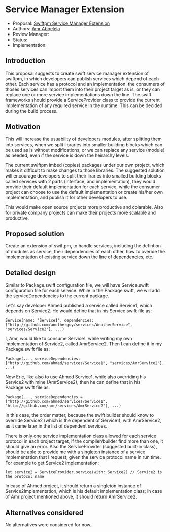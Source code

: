 # Service Manager Extension

* Proposal: [Swiftpm Service Manager Extension](swiftpm-service-manager-extension.md)
* Authors: [Amr Aboelela](https://github.com/amraboelela)
* Review Manager:
* Status:
* Implementation: 

## Introduction

This proposal suggests to create swift service manager extension of swiftpm, in which developers can publish services which depend of each other. Each service has a protocol and an implementation. the consumers of thoses services can import them into their project target as is, or they can replace one or more service implementations down the line. The swift frameworks should provide a ServiceProvider class to provide the current implementation of any required service in the runtime. This can be decided during the build process.

## Motivation

This will increase the usuability of developers modules, after splitting them into services, when we split libraries into smaller building blocks which can be used as is without modifications, or we can replace any service (module) as needed, even if the service is down the heirarchy levels.

The current swiftpm imbed (copies) packages under our own project, which makes it difficult to make changes to those libraries. The suggested solution will encourage developers to split their liraries into smalled building blocks called services with 2 parts (interface, and implementation), they would provide their default implementation for each service, while the consumer project can choose to use the default implementation or create his/her own implementation, and publish it for other developers to use.

This would make open source projects more productive and colarable. Also for private company projects can make their projects more scalable and productive.

## Proposed solution

Create an extension of swiftpm, to handle services, including the defintion of modules as service, their dependencies of each other, how to overide the implementation of existing service down the line of dependencies, etc.


## Detailed design

Similar to Package.swift configuration file, we will have Service.swift configuration file for each service. While in the Package.swift, we will add the serviceDependencies to the current package.

Let's say developer Ahmed published a service called Service1, which depends on Service2. He would define that in his Service.swift file as:

```
Service(name: "Service1", dependencies: ["http://github.com/anotherguy/services/AnotherService", "services/Service2"], ...)
```


I, Amr, would like to consume Service1, while writing my own implementation of Service2, called AmrService2. Then I can define it in my Package.swift file as:

```
Package(..., serviceDependencies: ["http://github.com/ahmed/services/Service1", "services/AmrService2"], ...)
```

Now Eric, like also to use Ahmed Service1, while also overriding his Service2 with mine (AmrService2), then he can define that in his Package.swift file as:

```
Package(..., serviceDependencies = ["http://github.com/ahmed/services/Service1", "http://github.com/amr/services/AmrService2"], ...)
```

In this case, the order matter, because the swift builder should know to override Service2 (which is the dependent of Service1), with AmrService2, as it came later in the list of dependent services.

There is only one service implementation class allowed for each service protocol in each project target, if the compiler/builder find more than one, it should give an error. Also the ServiceProvider (suggested built-in class), should be able to provide me with a singleton instance of a service implementation that I request, given the service protocol name in run time. For example to get Service2 implementation:

```
let service2 = ServiceProvider.service(with: Service2) // Service2 is the protocol name
```

In case of Ahmed project, it should return a singleton instance of Service2Implementation, which is his default implementation class; in case of Amr project mentioned above, it should return AmrService2.

## Alternatives considered

No alternatives were considered for now.

